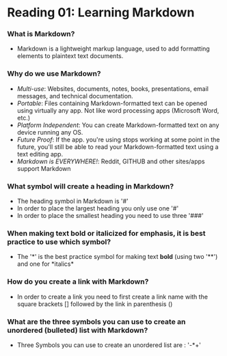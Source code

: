# Reading 01: Learning Markdown

### What is Markdown?

- Markdown is a lightweight markup language, used to add formatting elements to plaintext text documents.

### Why do we use Markdown?

- _Multi-use_: Websites, documents, notes, books, presentations, email messages, and technical documentation.
- _Portable_: Files containing Markdown-formatted text can be opened using virtually any app. Not like word processing apps (Microsoft Word, etc.)
- _Platform Independent_: You can create Markdown-formatted text on any device running any OS.
- _Future Proof_: If the app. you're using stops working at some point in the future, you'll still be able to read your Markdown-formatted text using a text editing app.
- _Markdown is EVERYWHERE!_: Reddit, GITHUB and other sites/apps support Markdown

### What symbol will create a heading in Markdown?

- The heading symbol in Markdown is '#'
- In order to place the largest heading you only use one '#'
- In order to place the smallest heading you need to use three '###'

### When making text bold or italicized for emphasis, it is best practice to use which symbol?

- The '*' is the best practice symbol for making text **bold** (using two '\*\*') and one for *italics\*

### How do you create a link with Markdown?

- In order to create a link you need to first create a link name with the square brackets [] followed by the link in parenthesis ()

### What are the three symbols you can use to create an unordered (bulleted) list with Markdown?

- Three Symbols you can use to create an unordered list are : '-\*+'
